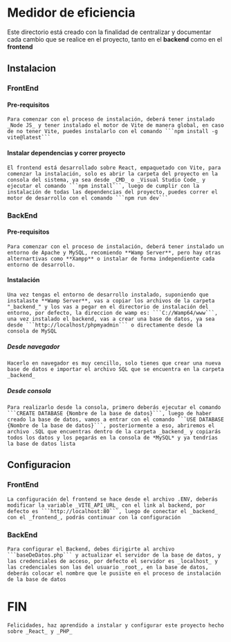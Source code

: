 # Medidor de eficiencia

Este directorio está creado con la finalidad de centralizar y documentar cada cambio que se realice en el proyecto, tanto en el **backend** como en el **frontend**

## Instalacion

### FrontEnd

#### Pre-requisitos

    Para comenzar con el proceso de instalación, deberá tener instalado _Node JS_ y tener instalado el motor de Vite de manera global, en caso de no tener Vite, puedes instalarlo con el comando ```npm install -g vite@latest```

#### Instalar dependencias y correr proyecto
    El frontend está desarrollado sobre React, empaquetado con Vite, para comenzar la instalación, solo es abrir la carpeta del proyecto en la consola del sistema, ya sea desde _CMD_ o _Visual Studio Code_ y ejecutar el comando ```npm install```, luego de cumplir con la instalación de todas las dependencias del proyecto, puedes correr el motor de desarrollo con el comando ```npm run dev```

### BackEnd

#### Pre-requisitos

    Para comenzar con el proceso de instalación, deberá tener instalado un entorno de Apache y MySQL, recomiendo **Wamp Server**, pero hay otras alternartivas como **Xampp** o instalar de forma independiente cada entorno de desarrollo.

#### Instalación 

    Una vez tengas el entorno de desarrollo instalado, suponiendo que instalaste **Wamp Server**, vas a copiar los archivos de la carpeta "_backend_" y los vas a pegar en el directorio de instalación del entorno, por defecto, la direccion de wamp es: ```C://Wamp64/www```,
    una vez instalado el backend, vas a crear una base de datos, ya sea desde ```http://localhost/phpmyadmin``` o directamente desde la consola de MySQL

##### Desde navegador

    Hacerlo en navegador es muy cencillo, solo tienes que crear una nueva base de datos e importar el archivo SQL que se encuentra en la carpeta _backend_ 

##### Desde consola

    Para realizarlo desde la consola, primero deberás ejecutar el comando ```CREATE DATABASE {Nombre de la base de datos}```, luego de haber creado la base de datos, vamos a entrar con el comando ```USE DATABASE {Nombre de la base de datos}```, posteriormente a eso, abriremos el archivo .SQL que encuentras dentro de la carpeta _backend_ y copiarás todos los datos y los pegarás en la consola de *MySQL* y ya tendrías la base de datos lista

## Configuracion

### FrontEnd

    La configuración del frontend se hace desde el archivo .ENV, deberás modificar la variable _VITE_API_URL_ con el link al backend, por defecto es ```http://localhost:80```, luego de conectar el _backend_ con el _frontend_, podrás continuar con la configuración

### BackEnd 

    Para configurar el Backend, debes dirigirte al archivo ```baseDeDatos.php``` y actualizar el servidor de la base de datos, y las credenciales de acceso, por defecto el servidor es _localhost_ y las credenciales son las del usuario _root_, en la base de datos, deberás colocar el nombre que le pusiste en el proceso de instalación de la base de datos

# FIN

    Felicidades, haz aprendido a instalar y configurar este proyecto hecho sobre _React_ y _PHP_